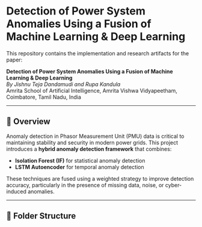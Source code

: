 # Detection of Power System Anomalies Using a Fusion of Machine Learning & Deep Learning

This repository contains the implementation and research artifacts for the paper:

**Detection of Power System Anomalies Using a Fusion of Machine Learning & Deep Learning**  
*By Jishnu Teja Dandamudi and Rupa Kandula*  
Amrita School of Artificial Intelligence, Amrita Vishwa Vidyapeetham, Coimbatore, Tamil Nadu, India

---

## 🧠 Overview

Anomaly detection in Phasor Measurement Unit (PMU) data is critical to maintaining stability and security in modern power grids. This project introduces a **hybrid anomaly detection framework** that combines:

- **Isolation Forest (IF)** for statistical anomaly detection
- **LSTM Autoencoder** for temporal anomaly detection

These techniques are fused using a weighted strategy to improve detection accuracy, particularly in the presence of missing data, noise, or cyber-induced anomalies.

---

## 📁 Folder Structure

